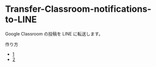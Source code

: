 # Transfer-Classroom-notifications-to-LINE

Google Classroom の投稿を LINE に転送します。


作り方
- [1](how_to_build.md)
- [2](how_to_build_for_developers.md)
